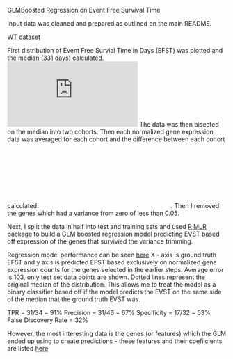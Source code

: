 GLMBoosted Regression on Event Free Survival Time 

Input data was cleaned and prepared as outlined on the main README. 

[WT dataset](https://github.com/NCBI-Hackathons/ConsensusML/blob/master/scripts/WT_assay_clinical.csv.zip)

First distribution of Event Free Survial Time in Days (EFST) was plotted and the median (331 days) calculated. ![Distribution_of_EVST_median](https://github.com/NCBI-Hackathons/ConsensusML/blob/master/Ryan/Distribution_of_EVST_median.pdf) The data was then bisected on the median into two cohorts. Then each normalized gene expression data was averaged for each cohort and the difference between each cohort calculated. ![Log_variance_plot](hhttps://github.com/NCBI-Hackathons/ConsensusML/blob/master/Ryan/log_variance_plot.pdf). Then I removed the genes which had a variance from zero of less than 0.05.

Next, I split the data in half into test and training sets and used [R MLR package](https://mlr.mlr-org.com/) to build a GLM boosted regression model predicting EVST based off expression of the genes that survivied the variance trimming. 

Regression model performance can be seen [here](https://github.com/NCBI-Hackathons/ConsensusML/blob/master/Ryan/Regression_on_training_data.pdf) X - axis is ground truth EFST and y axis is predicted EFST based exclusively on normalized gene expression counts for the genes selected in the earlier steps. Average error is 103, only test set data points are shown. Dotted lines represent the original median of the distribution. This allows me to treat the model as a binary classifier based off if the model predicts the EVST on the same side of the median that the ground truth EVST was. 

TPR = 31/34 = 91%
Precision = 31/46 = 67%
Specificity = 17/32 = 53%
False Discovery Rate = 32%

However, the most interesting data is the genes (or features) which the GLM ended up using to create predictions - these features and their coefiicients are listed [here]()


